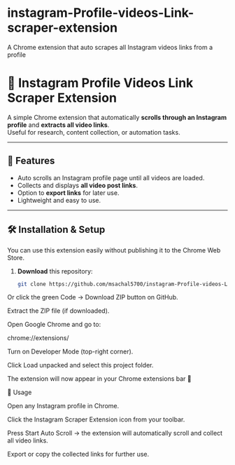# instagram-Profile-videos-Link-scraper-extension
A Chrome extension that auto scrapes all Instagram videos links from a profile

# 📸 Instagram Profile Videos Link Scraper Extension

A simple Chrome extension that automatically **scrolls through an Instagram profile** and **extracts all video links**.  
Useful for research, content collection, or automation tasks.

---

## 🚀 Features
- Auto scrolls an Instagram profile page until all videos are loaded.
- Collects and displays **all video post links**.
- Option to **export links** for later use.
- Lightweight and easy to use.

---

## 🛠️ Installation & Setup
You can use this extension easily without publishing it to the Chrome Web Store.

1. **Download** this repository:
   ```bash
   git clone https://github.com/msachal5700/instagram-Profile-videos-Link-scraper-extension.git


Or click the green Code → Download ZIP button on GitHub.

Extract the ZIP file (if downloaded).

Open Google Chrome and go to:

chrome://extensions/


Turn on Developer Mode (top-right corner).

Click Load unpacked and select this project folder.

The extension will now appear in your Chrome extensions bar 🎉

📖 Usage

Open any Instagram profile in Chrome.

Click the Instagram Scraper Extension icon from your toolbar.

Press Start Auto Scroll → the extension will automatically scroll and collect all video links.

Export or copy the collected links for further use.

